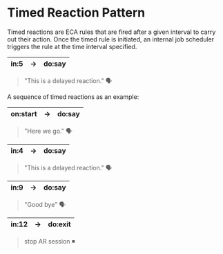 # Timed Reaction Pattern

Timed reactions are ECA rules that are fired after a given interval to carry out their action. Once the timed rule is initiated, an internal job scheduler triggers the rule at the time interval specified.

| in:5	| →	| do:say | 
|---|---|---|
> "This is a delayed reaction." 🗣

A sequence of timed reactions as an example:

| on:start	| →	| do:say | 
|---|---|---|
> "Here we go." 🗣

| in:4	| →	| do:say | 
|---|---|---|
> "This is a delayed reaction." 🗣

| in:9	| →	| do:say | 
|---|---|---|
> "Good bye" 🗣

| in:12	| →	| do:exit | 
|---|---|---|
> stop AR session ◾